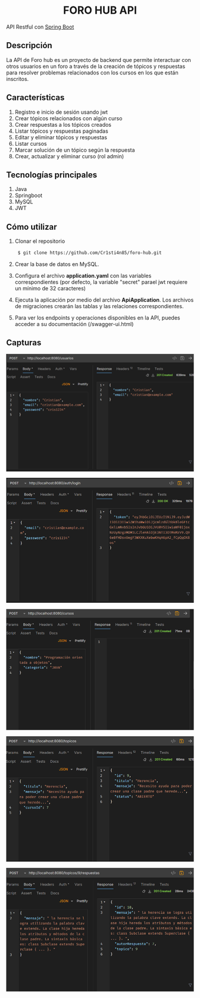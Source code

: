 # <h1 align="center">FORO HUB API</h1>

<p>API Restful con <a href="https://spring.io/projects/spring-boot" target="_blank">Spring Boot</a> </p>

## Descripción

La API de Foro hub es un proyecto de backend que permite interactuar con otros usuarios en un foro a través de 
la creación de tópicos y respuestas para resolver problemas relacionados con los cursos en los que 
están inscritos. 

## Características

1. Registro e inicio de sesión usando jwt
2. Crear tópicos relacionados con algún curso
3. Crear respuestas a los tópicos creados
4. Listar tópicos y respuestas paginadas
5. Editar y eliminar tópicos y respuestas
6. Listar cursos
7. Marcar solución de un tópico según la respuesta
8. Crear, actualizar y eliminar curso (rol admin)

## Tecnologías principales

1. Java
2. Springboot
3. MySQL
4. JWT

## Cómo utilizar

1. Clonar el repositorio

   ```bash
    $ git clone https://github.com/Cr1sti4n85/foro-hub.git
   ```

2. Crear la base de datos en MySQL. 

3. Configura el archivo **application.yaml** con las variables correspondientes
   (por defecto, la variable "secret" parael jwt requiere un mínimo de 32 caracteres)

4. Ejecuta la aplicación por medio del archivo **ApiApplication**. Los archivos de
   migraciones crearán las tablas y las relaciones correspondientes.

5. Para ver los endpoints y operaciones disponibles en la API, puedes acceder a su documentación
   (<url-de-tu-api>/swagger-ui.html)

## Capturas

![register.png](./images/register.png)

![login.png](./images/login.png)

![course.png](./images/course.png)

![topico.png](./images/topico.png)

![respuesta.png](./images/respuesta.png)